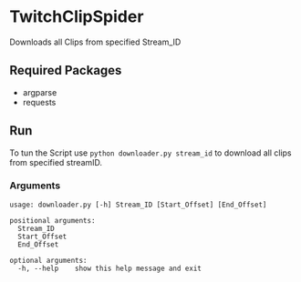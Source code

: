 # TwitchClipSpider
Downloads all Clips from specified Stream_ID

## Required Packages
 - argparse
 - requests

## Run
To tun the Script use `python downloader.py stream_id` to download all clips from specified streamID.

### Arguments
```
usage: downloader.py [-h] Stream_ID [Start_Offset] [End_Offset]

positional arguments:
  Stream_ID
  Start_Offset
  End_Offset

optional arguments:
  -h, --help    show this help message and exit
```
